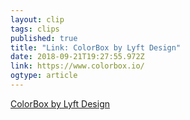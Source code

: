 ```yaml
---
layout: clip 
tags: clips 
published: true 
title: "Link: ColorBox by Lyft Design" 
date: 2018-09-21T19:27:55.972Z 
link: https://www.colorbox.io/ 
ogtype: article 
---
```

[ ColorBox by Lyft Design ]( https://www.colorbox.io/ ) 
